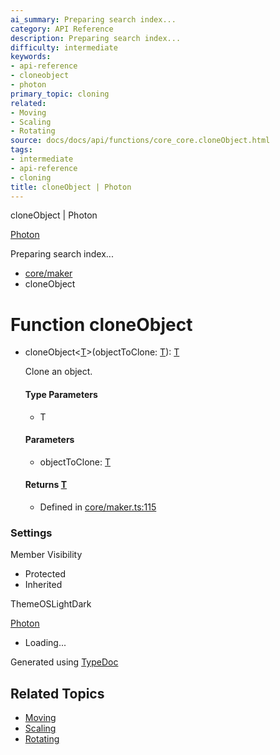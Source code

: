 ```yaml
---
ai_summary: Preparing search index...
category: API Reference
description: Preparing search index...
difficulty: intermediate
keywords:
- api-reference
- cloneobject
- photon
primary_topic: cloning
related:
- Moving
- Scaling
- Rotating
source: docs/docs/api/functions/core_core.cloneObject.html
tags:
- intermediate
- api-reference
- cloning
title: cloneObject | Photon
---
```

cloneObject | Photon

[Photon](../index.md)




Preparing search index...

* [core/maker](../modules/core_maker.md)
* cloneObject

# Function cloneObject

* cloneObject<[T](#cloneobjectt)>(objectToClone: [T](#cloneobjectt)): [T](#cloneobjectt)

  Clone an object.

  #### Type Parameters

  + T

  #### Parameters

  + objectToClone: [T](#cloneobjectt)

  #### Returns [T](#cloneobjectt)

  + Defined in [core/maker.ts:115](https://github.com/mwhite454/photon/blob/main/packages/photon/src/core/maker.ts#L115)

### Settings

Member Visibility

* Protected
* Inherited

ThemeOSLightDark

[Photon](../index.md)

* Loading...

Generated using [TypeDoc](https://typedoc.org/)

## Related Topics

- [Moving](../index.md)
- [Scaling](../index.md)
- [Rotating](../index.md)
